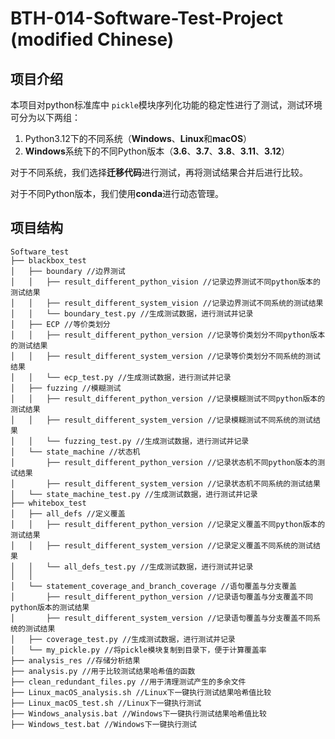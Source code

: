 # BTH-014-Software-Test-Project (modified Chinese)

## 项目介绍

本项目对python标准库中 `pickle`模块序列化功能的稳定性进行了测试，测试环境可分为以下两组：

1. Python3.12下的不同系统（**Windows**、**Linux**和**macOS**）
2. **Windows**系统下的不同Python版本（**3.6**、**3.7**、**3.8**、**3.11**、**3.12**）

对于不同系统，我们选择**迁移代码**进行测试，再将测试结果合并后进行比较。

对于不同Python版本，我们使用**conda**进行动态管理。

## 项目结构

```
Software_test
├── blackbox_test
│   ├── boundary //边界测试
│   │   ├── result_different_python_vision //记录边界测试不同python版本的测试结果
│   │   ├── result_different_system_vision //记录边界测试不同系统的测试结果
│   │   └── boundary_test.py //生成测试数据，进行测试并记录
│   ├── ECP //等价类划分
│   │   ├── result_different_python_version //记录等价类划分不同python版本的测试结果
│   │   ├── result_different_system_version //记录等价类划分不同系统的测试结果
│   │   └── ecp_test.py //生成测试数据，进行测试并记录
│   ├── fuzzing //模糊测试
│   │   ├── result_different_python_version //记录模糊测试不同python版本的测试结果
│   │   ├── result_different_system_version //记录模糊测试不同系统的测试结果
│   │   └── fuzzing_test.py //生成测试数据，进行测试并记录
│   └── state_machine //状态机
│       ├── result_different_python_version //记录状态机不同python版本的测试结果
│       ├── result_different_system_version //记录状态机不同系统的测试结果
│	└── state_machine_test.py //生成测试数据，进行测试并记录
├── whitebox_test
│   ├── all_defs //定义覆盖
│   │   ├── result_different_python_version //记录定义覆盖不同python版本的测试结果
│   │   ├── result_different_system_version //记录定义覆盖不同系统的测试结果
│   │   └── all_defs_test.py //生成测试数据，进行测试并记录
│   │   
│   └── statement_coverage_and_branch_coverage //语句覆盖与分支覆盖
│       ├── result_different_python_version //记录语句覆盖与分支覆盖不同python版本的测试结果
│       ├── result_different_system_version //记录语句覆盖与分支覆盖不同系统的测试结果
│	├── coverage_test.py //生成测试数据，进行测试并记录
│	└── my_pickle.py //将pickle模块复制到目录下，便于计算覆盖率
├── analysis_res //存储分析结果
├── analysis.py //用于比较测试结果哈希值的函数
├── clean_redundant_files.py //用于清理测试产生的多余文件
├── Linux_macOS_analysis.sh //Linux下一键执行测试结果哈希值比较
├── Linux_macOS_test.sh //Linux下一键执行测试
├── Windows_analysis.bat //Windows下一键执行测试结果哈希值比较
├── Windows_test.bat //Windows下一键执行测试
```
